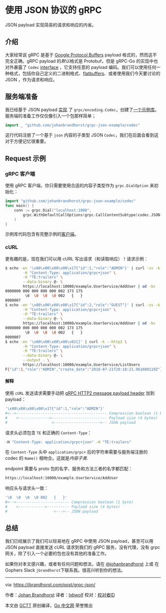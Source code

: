 # 使用 JSON 协议的 gRPC

JSON payload 实现简易的请求和响应的内省。

## 介绍

大家经常说 gRPC 是基于 [Google Protocol Buffers](https://developers.google.com/protocol-buffers/) payload 格式的，然而这不完全正确。gRPC payload 的*默认*格式是 Protobuf，但是 gRPC-Go 的实现中也对外暴露了 `Codec` [interface](https://godoc.org/google.golang.org/grpc/encoding#Codec) ，它支持任意的 payload 编码。我们可以使用任何一种格式，包括你自己定义的二进制格式、[flatbuffers](https://grpc.io/blog/flatbuffers)、或者使用我们今天要讨论的 JSON ，作为请求和响应。

## 服务端准备

我已经基于 JSON payload [实现](https://github.com/johanbrandhorst/grpc-json-example/blob/master/codec/json.go) 了 `grpc/encoding.Codec`，创建了[一个示例库](https://github.com/johanbrandhorst/grpc-json-example)。服务端的准备工作仅仅像引入一个包那样简单；

```go
import _ "github.com/johanbrandhorst/grpc-json-example/codec"
```

这行代码注册了一个基于 `json` 内容的子类型 JSON `Codec`，我们在后面会看到这对于方便记忆很重要。

## Request 示例

### gRPC 客户端

使用 gRPC 客户端，你只需要使用合适的内容子类型作为 `grpc.DialOption` 来初始化：

```go
import "github.com/johanbrandhorst/grpc-json-example/codec"
func main() {
    conn := grpc.Dial("localhost:1000",
        grpc.WithDefaultCallOptions(grpc.CallContentSubtype(codec.JSON{}.Name())),
    )
}
```

示例库代码包含有完整示例的[客户端](https://github.com/johanbrandhorst/grpc-json-example/blob/master/cmd/client/main.go)。

### cURL

更有趣的是，现在我们可以用 cURL 写出请求（和读取响应）！请求示例：

```bash
$ echo -en '\x00\x00\x00\x00\x17{"id":1,"role":"ADMIN"}' | curl -ss -k --http2 \
        -H "Content-Type: application/grpc+json" \
        -H "TE:trailers" \
        --data-binary @- \
        https://localhost:10000/example.UserService/AddUser | od -bc
0000000 000 000 000 000 002 173 175
         \0  \0  \0  \0 002   {   }
0000007
$ echo -en '\x00\x00\x00\x00\x17{"id":2,"role":"GUEST"}' | curl -ss -k --http2 \
        -H "Content-Type: application/grpc+json" \
        -H "TE:trailers" \
        --data-binary @- \
        https://localhost:10000/example.UserService/AddUser | od -bc
0000000 000 000 000 000 002 173 175
         \0  \0  \0  \0 002   {   }
0000007
$ echo -en '\x00\x00\x00\x00\x02{}' | curl -k --http2 \
        -H "Content-Type: application/grpc+json" \
        -H "TE:trailers" \
        --data-binary @- \
        --output - \
        https://localhost:10000/example.UserService/ListUsers
F{"id":1,"role":"ADMIN","create_date":"2018-07-21T20:18:21.961080119Z"}F{"id":2,"role":"GUEST","create_date":"2018-07-21T20:18:29.225624852Z"}
```

#### 解释

使用 `cURL` 发送请求需要手动把  [gRPC HTTP2 message payload header](https://github.com/grpc/grpc/blob/master/doc/PROTOCOL-HTTP2.md#requests) 加到 payload：

```bash
'\x00\x00\x00\x00\x17{"id":1,"role":"ADMIN"}'
#<-->----------------------------------------- Compression boolean (1 byte)
#    <-------------->------------------------- Payload size (4 bytes)
#                    <--------------------->-- JSON payload
```

请求头必须包含 `TE` 和正确的 `Content-Type`：

```bash
-H "Content-Type: application/grpc+json" -H "TE:trailers"
```

在 `Content-Type` 头中 `application/grpc+` 后的字符串需要与服务端注册的 codec 的 `Name()` 相吻合。这就是*内容子类*.

endpoint 需要与 proto 包的名字、服务和方法三者的名字都匹配：

```bash
https://localhost:10000/example.UserService/AddUser
```

响应头与请求头一致：

```bash
'\0  \0  \0  \0 002   {   }'
#<-->------------------------ Compression boolean (1 byte)
#    <------------>---------- Payload size (4 bytes)
#                     <--->-- JSON payload
```

## 总结

我们已经展示了我们可以轻易地在 gRPC 中使用 JSON payload，甚至可以用 JSON payload 直接发送 cURL 请求到我们的 gRPC 服务，没有代理，没有 grpc 网关，除了引入一个必要的包也没有其他的准备工作。

如果你对本文感兴趣，或者有任何问题和想法，请在 [@johanbrandhorst](https://twitter.com/JohanBrandhorst) 上或 在Gophers Slack `jbrandhorst`下联系我。很高兴听到你的想法。

---
via: https://jbrandhorst.com/post/grpc-json/

作者：[Johan Brandhorst](https://jbrandhorst.com/)
译者：[lxbwolf](https://github.com/lxbwolf)
校对：[校对者ID](https://github.com/校对者ID)

本文由 [GCTT](https://github.com/studygolang/GCTT) 原创编译，[Go 中文网](https://studygolang.com/) 荣誉推出
